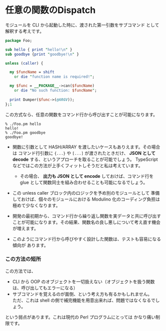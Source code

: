 # 任意の関数のDispatch

モジュールを CLI から起動した時に、渡された第一引数をサブコマンド
として解釈する考えです。

```perl
package Foo;

sub hello { print "hello!\n" }
sub goodbye {print "goodbye!\n" }

unless (caller) {

  my $funcName = shift
    or die "function name is required!";

  my $func = __PACKAGE__->can($funcName)
    or die "No such function: $funcName";
  
  print Dumper($func->(@ARGV));
};1
```

この方式なら、任意の関数をコマンド行から呼び出すことが可能になります。

```console
% ./Foo.pm hello
hello!
% ./Foo.pm goodbye
goodbye!
```

- 関数に引数として HASH/ARRAY を渡したいケースもありえます。その場合は
コマンド行引数に `{...}` や `[...]` が渡されたときだけ、 **JSON として decode**
する、というアプローチを取ることが可能でしょう。
TypeScript などではこの方法が上手くフィットしそうだと私は考えています。

  - その場合、 **出力も JSON として encode** しておけば、コマンド行を glue として関数同士を組み合わせることも可能になるでしょう。

- この unless caller ブロック内のロジックを予め別のモジュールとして
準備しておけば、個々のモジュールにおける Modulino 化のコーディング負担は
極めて少なくなります。

- 開発の最初期から、コマンド行から繰り返し関数を実データと共に呼び出すことが可能になります。その結果、関数名の良し悪しについて考え直す機会が増えます。

- このようにコマンド行から呼びやすく設計した関数は、テストも容易になる傾向が
あります。

### この方法の短所

この方法では、

- CLI から OOP のオブジェクトを一切扱えない（オブジェクトを扱う関数は、呼び出してもエラーになる）
- サブコマンドを覚えるのが面倒、という考え方も有るかもしれません。  
ただ、これは shell の側で補完機能を用意出来れば、問題ではなくなるでしょう。

という弱点があります。これは現代の Perl プログラムにとっては
かなり痛い制限です。

